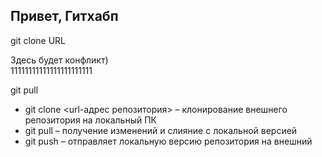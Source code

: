 ## Привет, Гитхабп

git clone URL

Здесь будет конфликт)  
11111111111111111111111

git pull

* git clone <url-адрес репозитория> – клонирование внешнего репозитория на  локальный ПК
* git pull – получение изменений и слияние с локальной версией
* git push – отправляет локальную версию репозитория на внешний

